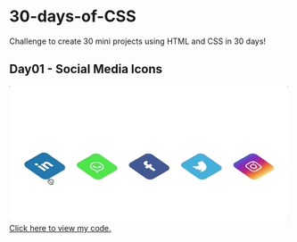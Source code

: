 # 30-days-of-CSS
Challenge to create 30 mini projects using HTML and CSS in 30 days!

## Day01 - Social Media Icons
<img alt="day01" title="day01" src="./Day01/Day01.gif" width="500px">
<a href="[https://github.com/edlynshih/30-days-of-CSS/blob/main/Day01]" target="_blank">Click here to view my code.</a>
